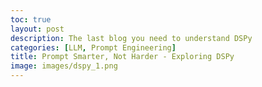 ```yaml
---
toc: true
layout: post
description: The last blog you need to understand DSPy
categories: [LLM, Prompt Engineering]
title: Prompt Smarter, Not Harder - Exploring DSPy
image: images/dspy_1.png
---
```

